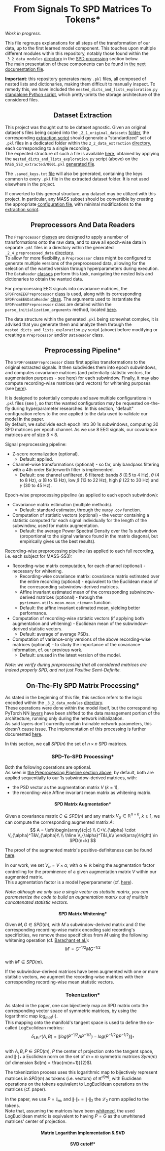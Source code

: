 <h1 style="text-align: center;">From Signals To SPD Matrices To Tokens*</h1>

*Work in progress.*

This file regroups explanations for all steps of the transformation of our data, up to the first learned model
component.
This touches upon multiple different modules within this repository, notably those found within the `_3_2_data_modules`
[directory](../../_3_data_management/_3_2_data_modules) in the [SPD processing](#dataset_processing) section
below.  
The main presentation of these components can be found in [the next documentation file](./3%20-%20Formatting%20The%20Model%20Inputs.md).

**Important**: this repository generates many `.pkl` files, all composed of nested lists and dictionaries, making them
difficult to manually inspect. To remedy this, we have included  the `nested_dicts_and_lists_exploration.py`
[standalone Python script](../standalone_tests/nested_dicts_and_lists_exploration.py), which pretty-prints the storage
architecture of the considered files.

<h2 style="text-align: center;">Dataset Extraction</h2>

This project was thought out to be dataset agnostic. Given an original dataset's files being copied into the
`_2_1_original_datasets` [folder](../../_2_data_preprocessing/_2_1_original_datasets), the corresponding
[extraction script](../../_2_data_preprocessing/_2_2_data_extraction/_extraction_scripts) should generate a
"standardized" set of `.pkl` files in a dedicated folder within the `2_2_data_extraction`
[directory](../../_2_data_preprocessing/_2_2_data_extraction), each corresponding to a single recording.  
The expected structure of such a file is available [here](./extras/MASS_SS3_extracted%20-%20pretty-print%20of%20the%20structure%20of%20the%20recording%200001%20pkl%20file.txt),
obtained by applying the `nested_dicts_and_lists_exploration.py` script (above) on the `MASS_SS3_extracted/0001.pkl`
[generated file](../../_2_data_preprocessing/_2_2_data_extraction/MASS_SS3_extracted/0001.pkl).

The `.saved_keys.txt` [file](../../_2_data_preprocessing/_2_2_data_extraction/MASS_SS3_extracted/.saved_keys.txt) will
also be generated, containing the keys common to every `.pkl` file in the extracted dataset folder. It is not used
elsewhere in the project.

If converted to this general structure, any dataset may be utilized with this project. In particular, any MASS subset
should be convertible by creating the appropriate [configuration file](../../_1_configs/_1_z_miscellaneous/dataset_extraction),
with minimal modifications to the 
[extraction script](../../_2_data_preprocessing/_2_2_data_extraction/_extraction_scripts/MASS_extraction.py).

<h2 style="text-align: center;">Preprocessors And Data Readers</h2>

The `Preprocessor` [classes](../../_2_data_preprocessing/_2_3_preprocessors) are designed to apply a number of
transformations onto the raw data, and to save all epoch-wise data in separate `.pkl` files in a directory within the
generated `_2_4_preprocessed_data` [directory](../../_2_data_preprocessing/_2_4_preprocessed_data).  
To allow for more flexibility, a `Preprocessor` class might be configured to generate multiple versions of the
preprocessed data, allowing for the selection of the wanted version through hyperparameters during execution. The
`DataReader` [classes](../../_3_data_management/_3_1_data_readers) perform this task, navigating the nested lists and
dictionaries to obtain the wanted data.

For preprocessing EEG signals into covariance matrices, the `SPDFromEEGPreprocessor`
[class](../../_2_data_preprocessing/_2_3_preprocessors/SPD_matrices_from_EEG_signals/SPDFromEEGPreprocessor.py)
is used, along with its corresponding `SPDFromEEGDataReader`
[class](../../_3_data_management/_3_1_data_readers/SPD_matrices_from_EEG_signals/SPDFromEEGDataReader.py).
The arguments used to instantiate the `SPDFromEEGPreprocessor` class are detailed within the
`parse_initialization_arguments` method, located
[here](../../_2_data_preprocessing/_2_3_preprocessors/SPD_matrices_from_EEG_signals/SPDFromEEGPreprocessor.py).

The data structure within the generated `.pkl` being somewhat complex, it is advised that you generate them and analyze
them through the `nested_dicts_and_lists_exploration.py` script (above) before modifying or creating a `Preprocessor`
and/or `DataReader` class.

<h2 id="preprocessing" style="text-align: center;">Preprocessing Pipeline*</h2>

The `SPDFromEEGPreprocessor` class first applies transformations to the original extracted signals. It then subdivides
them into epoch subwindows, and computes covariance matrices (and potentially statistic vectors, for augmentation
purposes - see [here](#augmentation)) for each subwindow.
Finally, it may also compute recording-wise matrices (and vectors) for whitening purposes (see 
[here](#whitening)).

It is designed to potentially compute and save multiple configurations in `.pkl` files (see ), so that the wanted configuration may be
requested on-the-fly during hyperparameter researches.
In this section, "default" configuration refers to the one applied to the data used to validate our model in the paper.  
By default, we subdivide each epoch into 30 1s subwindows, computing 30 SPD matrices per epoch channel.
As we use 8 EEG signals, our covariance matrices are of size 8 $\times$ 8.

Signal preprocessing pipeline:
- Z-score normalization (optional).
  - Default: applied.
- Channel-wise transformations (optional) - so far, only bandpass filtering with a 4th order Butterworth filter is
implemented.
  - Default: one channel unfiltered, 6 filtered: bands $\delta$ (0.5 to 4 Hz), $\theta$ (4 to 8 Hz),
  $\alpha$ (8 to 13 Hz), low $\beta$ (13 to 22 Hz), high $\beta$ (22 to 30 Hz) and $\gamma$ (30 to 45 Hz).

Epoch-wise preprocessing pipeline (as applied to each epoch subwindow):
- Covariance matrix estimation (multiple methods).
  - Default: standard estimator, through the `numpy.cov` function.
- Computation of statistic vectors (optional) - the vector containing a statistic computed for each signal individually
for the length of the subwindow, used for matrix augmentation.
  - Default: the average Power Spectral Density over the 1s subwindow (proportional to the signal variance found in
  the matrix diagonal, but empirically gives us the best results).

Recording-wise preprocessing pipeline (as applied to each full recording, i.e. each subject for MASS-SS3):
- Recording-wise matrix computation, for each channel (optional) - necessary for whitening.
  - Recording-wise covariance matrix: covariance matrix estimated over the entire recording (optional) - equivalent to
  the Euclidean mean of the corresponding subwindow-derived matrices.
  - Affine invariant estimated mean of the corresponding subwindow-derived matrices (optional) - through the
  `pyriemann.utils.mean.mean_riemann` function.
  - Default: the affine invariant estimated mean, yielding better performance.
- Computation of recording-wise statistic vectors (if applying both augmentation and whitening) - Euclidean mean of the
subwindow-derived statistic vectors.
  - Default: average of average PSDs.
- Computation of variance-only versions of the above recording-wise matrices (optional) - to study the importance of 
the covariance information, cf. our previous work.
  - Default: unused in the latest version of the model.

*Note: we verify during preprocessing that all considered matrices are indeed properly SPD, and not just Positive
Semi-Definite.*

<h2 id="dataset_processing" style="text-align: center;">On-The-Fly SPD Matrix Processing*</h2>

As stated in the beginning of this file, this section refers to the logic encoded within the `_3_2_data_modules`
[directory](../../_3_data_management/_3_2_data_modules).  
These operations were done within the model itself, but the corresponding PyTorch NN
[layers](../../_3_data_management/_3_2_data_modules/SPD_matrices_from_EEG_signals/layers) have been shifted to the data
management portion of the architecture, running only during the network initialization.  
As said layers don't currently contain trainable network parameters, this doesn't cause issue.
The implementation of this processing is further documented [here](./3%20-%20Formatting%20The%20Model%20Inputs.md).

In this section, we call $SPD(n)$ the set of $n \times n$ SPD matrices.

<h3 id="spd_processing" style="text-align: center;">SPD-To-SPD Processing*</h3>

Both the following operations are optional.  
As seen in [the Preprocessing Pipeline section above](#preprocessing), by
default, both are applied sequentially to our 1s subwindow-derived matrices, with:
- the PSD vector as the augmentation matrix $V$ ($k$ = 1),
- the recording-wise Affine invariant mean matrix as whitening matrix.

<h4 id="augmentation" style="text-align: center;">SPD Matrix Augmentation*</h4>

Given a covariance matrix $C \in SPD(n)$ and any matrix $V_{\alpha} \in \mathbb{R}^{n \times k}$, $k \geq 1$, we can
compute the corresponding augmented matrix $A$:  
$$
A = \left(\begin{array}{c|c}
    \\
    C+V_{\alpha} \cdot V_{\alpha}^T&V_{\alpha}\\
    \\
    \hline
    V_{\alpha}^T&I_k\\
    \end{array}\right)
\in SPD(n+k)
$$

The proof of the augmented matrix's positive-definiteness can be found [here](./extras/Proof%20of%20Post-Augmentation%20Positive-Definiteness.pdf).

In our work, we set $V_{\alpha} = V \times \alpha$, with $\alpha \in \mathbb{R}$ being the augmentation factor
controlling for the prominence of a given augmentation matrix $V$ within our augmented matrix.  
This augmentation factor is a model hyperparameter (cf. [here](./3%20-%20Formatting%20The%20Model%20Inputs.md)).

*Note: although we only use a single vector as statistic matrix, you can parameterize the code to build an augmentation
matrix out of multiple concatenated statistic vectors.*

<h4 id="whitening" style="text-align: center;">SPD Matrix Whitening*</h4>

Given $M, G \in SPD(m)$, with $M$ a subwindow-derived matrix and $G$ the corresponding recording-wise matrix encoding
said recording's specificities, we remove these specificities from $M$ using the following whitening operation (cf.
[Barachant et al.](https://doi.org/10.1016/j.neucom.2012.12.039)):  
$$M' = G^{-1/2} M G^{-1/2}$$  
with $M' \in SPD(m)$.

If the subwindow-derived matrices have been augmented with one or more statistic vectors, we augment the recording-wise
matrices with their corresponding recording-wise mean statistic vectors.

<h3 id="tokenization" style="text-align: center;">Tokenization*</h3>

As stated in the paper, one can bijectively map an SPD matrix onto the corresponding vector space of symmetric matrices,
by using the logarithmic map $log_{mat}(\cdot)$.  
This mapping onto the manifold's tangent space is used to define the so-called LogEuclidean metrics:  
$$\delta_{LE}_*^P(A, B) =  \lVert log(P^{-1/2}AP^{-1/2}) - log(P^{-1/2}BP^{-1/2}) \rVert_*$$  
with $A, B, P \in SPD(m)$, $P$ the center of projection onto the tangent space, and $\lVert \cdot \rVert_*$ a Euclidean
norm on the set of $m \times m$ symmetric matrices $Sym(m)$ (of dimension $d(m) = \frac{m(m+1)}{2}$).

The tokenization process uses this logarithmic map to bijectively represent matrices in $SPD(m)$ as tokens (i.e.
vectors) of $\mathbb{R}^{d(m)}$, with Euclidean operations on the tokens equivalent to LogEuclidean operations on the
matrices (cf. paper).

In the paper, we use $P = \mathbb{I}_m$, and $\lVert \cdot \rVert_* = \lVert \cdot \rVert_2$ the $\mathcal{L}_2$ norm
applied to the tokens.  
Note that, assuming the matrices have been [whitened](#whitening), the used LogEuclidean metric is equivalent to having
$P =  G$ as the unwhitened matrices' center of projection.

<h4 id="svd" style="text-align: center;">Matrix Logarithm Implementation & SVD</h4>

<h4 id="cutoff" style="text-align: center;">SVD cutoff*</h4>

[//]: # (Cutoff)






